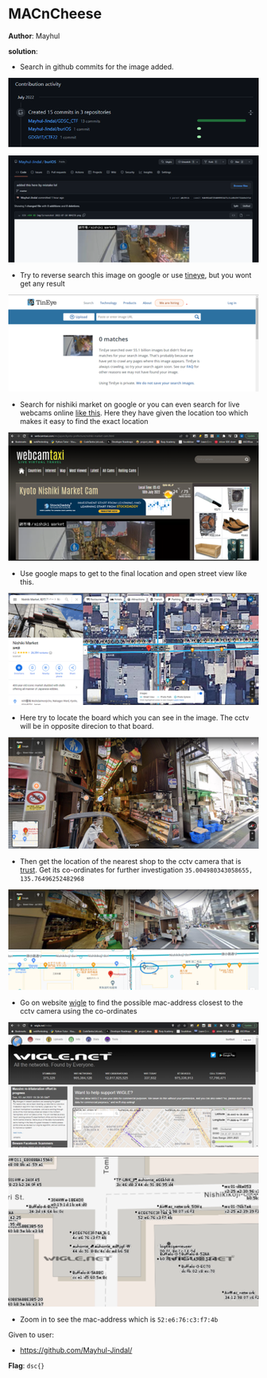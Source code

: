 # MACnCheese

**Author**: Mayhul

**solution**:

- Search in github commits for the image added. 

![](./static/git1.png)

![](./static/git2.png)

- Try to reverse search this image on google or use [tineye](https://tineye.com/), but you wont get any result

![](./static/imageSearch.png)

- Search for nishiki market on google or you can even search for live webcams online [like this](https://www.webcamtaxi.com/en/japan/kyoto-prefecture/nishiki-market-cam.html). Here they have given the location too which makes it easy to find the exact location

![](./static/taxi.png)

- Use google maps to get to the final location and open street view like this.

![](./static/map1.png)

- Here try to locate the board which you can see in the image. The cctv will be in opposite direcion to that board.

![](./static/map2.png)

- Then get the location of the nearest shop to the cctv camera that is [trust](https://www.google.com/maps/place/Trust/@35.0050273,135.7648686,38m/data=!3m1!1e3!4m5!3m4!1s0x60010896cbc18ba1:0x216a495a8d0ff355!8m2!3d35.0049708!4d135.7649626?hl=en). Get its co-ordinates for further investigation `35.004980343058655, 135.76496252482968`

![](./static/map3.png)

- Go on website [wigle](https://wigle.net/) to find the possible mac-address closest to the cctv camera using the co-ordinates

![](./static/wigle1.png)

![](./static/wigle2.png)

- Zoom in to see the mac-address which is `52:e6:76:c3:f7:4b`

Given to user:
- https://github.com/Mayhul-Jindal/

**Flag**: `dsc{}`
